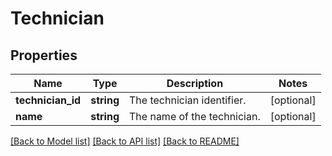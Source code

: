 # Technician

## Properties

Name | Type | Description | Notes
------------ | ------------- | ------------- | -------------
**technician_id** | **string** | The technician identifier. | [optional]
**name** | **string** | The name of the technician. | [optional]

[[Back to Model list]](../../README.md#documentation-for-models) [[Back to API list]](../../README.md#documentation-for-api-endpoints) [[Back to README]](../../README.md)

